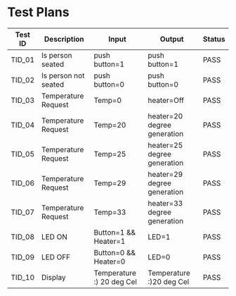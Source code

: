 # Test Plans

| **Test ID** | **Description** | **Input** | **Output** | **Status** |
| --- | --- | --- | --- | --- |
| TID\_01 | Is person seated | push button=1 | push button=1 | PASS ||
| TID\_02 | Is person not seated | push button=0 | push button=0 | PASS |
| TID\_03 | Temperature Request | Temp=0 | heater=Off | PASS |
| TID\_04 | Temperature Request | Temp=20 | heater=20 degree generation | PASS |
| TID\_05 | Temperature Request | Temp=25 | heater=25 degree generation | PASS |
| TID\_06 | Temperature Request | Temp=29 | heater=29 degree generation | PASS |
| TID\_07 | Temperature Request | Temp=33 | heater=33 degree generation | PASS |
| TID\_08 | LED ON | Button=1 &amp;&amp; Heater=1 | LED=1 | PASS |
| TID\_09 | LED OFF | Button=0 &amp;&amp; Heater=0 | LED=0 | PASS |
| TID\_10 | Display | Temperature :) 20 deg Cel | Temperature :)20 deg Cel | PASS |
